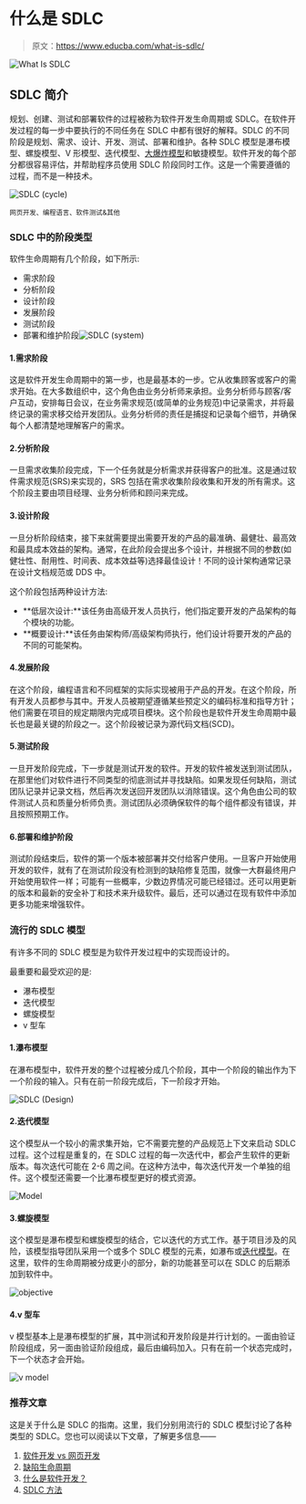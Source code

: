 # 什么是 SDLC

> 原文：<https://www.educba.com/what-is-sdlc/>

![What Is SDLC](img/23d549bc700df1505715c56e5036fea3.png)



## SDLC 简介

规划、创建、测试和部署软件的过程被称为软件开发生命周期或 SDLC。在软件开发过程的每一步中要执行的不同任务在 SDLC 中都有很好的解释。SDLC 的不同阶段是规划、需求、设计、开发、测试、部署和维护。各种 SDLC 模型是瀑布模型、螺旋模型、V 形模型、迭代模型、[大爆炸模型](https://www.educba.com/big-bang-model/)和敏捷模型。软件开发的每个部分都很容易评估，并帮助程序员使用 SDLC 阶段同时工作。这是一个需要遵循的过程，而不是一种技术。

![SDLC (cycle)](img/9823f92970686ef9a013afb4277df3ce.png)



<small>网页开发、编程语言、软件测试&其他</small>

### SDLC 中的阶段类型

软件生命周期有几个阶段，如下所示:

*   需求阶段
*   分析阶段
*   设计阶段
*   发展阶段
*   测试阶段
*   部署和维护阶段![SDLC (system)](img/7162ec8f933b9f5b4ce976a9847b0a86.png)

    

#### 1.需求阶段

这是软件开发生命周期中的第一步，也是最基本的一步。它从收集顾客或客户的需求开始。在大多数组织中，这个角色由业务分析师来承担。业务分析师与顾客/客户互动，安排每日会议，在业务需求规范(或简单的业务规范)中记录需求，并将最终记录的需求移交给开发团队。业务分析师的责任是捕捉和记录每个细节，并确保每个人都清楚地理解客户的需求。

#### 2.分析阶段

一旦需求收集阶段完成，下一个任务就是分析需求并获得客户的批准。这是通过软件需求规范(SRS)来实现的，SRS 包括在需求收集阶段收集和开发的所有需求。这个阶段主要由项目经理、业务分析师和顾问来完成。

#### 3.设计阶段

一旦分析阶段结束，接下来就需要提出需要开发的产品的最准确、最健壮、最高效和最具成本效益的架构。通常，在此阶段会提出多个设计，并根据不同的参数(如健壮性、耐用性、时间表、成本效益等)选择最佳设计！不同的设计架构通常记录在设计文档规范或 DDS 中。

这个阶段包括两种设计方法:

*   **低层次设计:**该任务由高级开发人员执行，他们指定要开发的产品架构的每个模块的功能。
*   **概要设计:**该任务由架构师/高级架构师执行，他们设计将要开发的产品的不同的可能架构。

#### 4.发展阶段

在这个阶段，编程语言和不同框架的实际实现被用于产品的开发。在这个阶段，所有开发人员都参与其中。开发人员被期望遵循某些预定义的编码标准和指导方针；他们需要在项目的规定期限内完成项目模块。这个阶段也是软件开发生命周期中最长也是最关键的阶段之一。这个阶段被记录为源代码文档(SCD)。

#### 5.测试阶段

一旦开发阶段完成，下一步就是测试开发的软件。开发的软件被发送到测试团队，在那里他们对软件进行不同类型的彻底测试并寻找缺陷。如果发现任何缺陷，测试团队记录并记录文档，然后再次发送回开发团队以消除错误。这个角色由公司的软件测试人员和质量分析师负责。测试团队必须确保软件的每个组件都没有错误，并且按照预期工作。

#### 6.部署和维护阶段

测试阶段结束后，软件的第一个版本被部署并交付给客户使用。一旦客户开始使用开发的软件，就有了在测试阶段没有检测到的缺陷修复范围，就像一大群最终用户开始使用软件一样；可能有一些概率，少数边界情况可能已经错过。还可以用更新的版本和最新的安全补丁和技术来升级软件。最后，还可以通过在现有软件中添加更多功能来增强软件。

### 流行的 SDLC 模型

有许多不同的 SDLC 模型是为软件开发过程中的实现而设计的。

最重要和最受欢迎的是:

*   瀑布模型
*   迭代模型
*   螺旋模型
*   v 型车

#### 1.瀑布模型

在瀑布模型中，软件开发的整个过程被分成几个阶段，其中一个阶段的输出作为下一个阶段的输入。只有在前一阶段完成后，下一阶段才开始。

![SDLC (Design)](img/7aac7fa17e15dbf7aa544d1e77e3841a.png)



#### 2.迭代模型

这个模型从一个较小的需求集开始，它不需要完整的产品规范上下文来启动 SDLC 过程。这个过程是重复的，在 SDLC 过程的每一次迭代中，都会产生软件的更新版本。每次迭代可能在 2-6 周之间。在这种方法中，每次迭代开发一个单独的组件。这个模型还需要一个比瀑布模型更好的模式资源。

![Model](img/947efcd0ad45d2bb23e6952c48fea2aa.png)



#### 3.螺旋模型

这个模型是瀑布模型和螺旋模型的结合，它以迭代的方式工作。基于项目涉及的风险，该模型指导团队采用一个或多个 SDLC 模型的元素，如瀑布或[迭代模型](https://www.educba.com/iterative-model/)。在这里，软件的生命周期被分成更小的部分，新的功能甚至可以在 SDLC 的后期添加到软件中。

![objective](img/9494ab16424931400a39cc007490c8be.png)



#### 4.v 型车

v 模型基本上是瀑布模型的扩展，其中测试和开发阶段是并行计划的。一面由验证阶段组成，另一面由验证阶段组成，最后由编码加入。只有在前一个状态完成时，下一个状态才会开始。

![v model](img/9adf9b8e0aae8a763dc7ce74c8bf618c.png)



### 推荐文章

这是关于什么是 SDLC 的指南。这里，我们分别用流行的 SDLC 模型讨论了各种类型的 SDLC。您也可以阅读以下文章，了解更多信息——

1.  [软件开发 vs 网页开发](https://www.educba.com/software-development-vs-web-development/)
2.  [缺陷生命周期](https://www.educba.com/defect-life-cycle/)
3.  [什么是软件开发？](https://www.educba.com/what-is-software-development/)
4.  [SDLC 方法](https://www.educba.com/sdlc-methodologies/)





